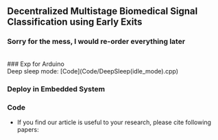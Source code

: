 ## Decentralized Multistage Biomedical Signal Classification using Early Exits

### Sorry for the mess, I would re-order everything later <br>
<br>
### Exp for Arduino <br>
Deep sleep mode: [Code](Code/DeepSleep(idle_mode).cpp) <br>


### Deploy in Embedded System <br>

### Code <br>




* If you find our article is useful to your research, please cite following papers: <br>
<!-- 
```bibtex
@inproceedings{xiaolin2024,
  title={Decentralized Multistage Biomedical Signal Classification using Early Exits},
  author={Xiaolin Li, Binhua Huang, Barry Cardiff, Deepu John},
  booktitle={Has not been accepted by any journal yet},
  pages={100--120},
  year={2024},
  organization={NONE}
}
```
-->
